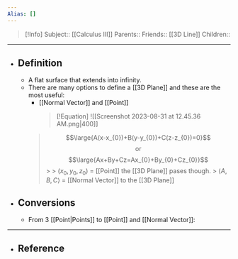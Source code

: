 ```yaml
---
Alias: []
---
```

> [!Info]
> Subject:: [[Calculus III]]
> Parents:: 
> Friends:: [[3D Line]]
> Children:: 
---
- ## Definition
	- A flat surface that extends into infinity.
	- There are many options to define a [[3D Plane]] and these are the most useful:
		- [[Normal Vector]] and [[Point]]
		  > [!Equation]
		  >![[Screenshot 2023-08-31 at 12.45.36 AM.png|400]]
		>  $$\large{A(x-x_{0})+B(y-y_{0})+C(z-z_{0})=0}$$
		>  $$\text{or}$$
		>  $$\large{Ax+By+Cz=Ax_{0}+By_{0}+Cz_{0}}$$
		  > 
		  > $(x_{0},y_{0},z_{0})$ = [[Point]] the [[3D Plane]] pases though.
		  > $\left\langle A,B,C \right\rangle$ = [[Normal Vector]] to the [[3D Plane]]
		  
- ## Conversions
	- From 3 [[Point|Points]] to [[Point]] and [[Normal Vector]]:
---
- ## Reference